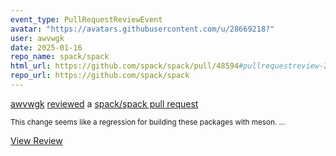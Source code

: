 ```yaml
---
event_type: PullRequestReviewEvent
avatar: "https://avatars.githubusercontent.com/u/28669218?"
user: awvwgk
date: 2025-01-16
repo_name: spack/spack
html_url: https://github.com/spack/spack/pull/48594#pullrequestreview-2557538524
repo_url: https://github.com/spack/spack
---
```


<a href='https://github.com/awvwgk' target='_blank'>awvwgk</a> <a href='https://github.com/spack/spack/pull/48594#pullrequestreview-2557538524' target='_blank'>reviewed</a> a <a href='https://github.com/spack/spack/pull/48594' target='_blank'>spack/spack pull request</a>

<small>This change seems like a regression for building these packages with meson....</small>

<a href='https://github.com/spack/spack/pull/48594#pullrequestreview-2557538524' target='_blank'>View Review</a>